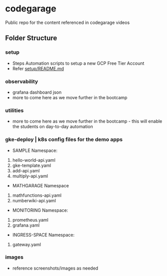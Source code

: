 # codegarage
Public repo for the content referenced in codegarage videos

## Folder Structure

### setup
- Steps Automation scripts to setup a new GCP Free Tier Account
- Refer [setup/README.md](setup/README.md)

### observability
- grafana dashboard json
- more to come here as we move further in the bootcamp

### utilities
- more to come here as we move further in the bootcamp - this will enable the students on day-to-day automation

### gke-deploy | k8s config files for the demo apps
- SAMPLE Namespace:
1. hello-world-api.yaml
2. gke-template.yaml
3. add-api.yaml
4. multiply-api.yaml
- MATHGARAGE Namespace
1. mathfunctions-api.yaml
2. numberwiki-api.yaml
- MONITORING Namespace:
1. prometheus.yaml
2. grafana.yaml
- INGRESS-SPACE Namespace:
1. gateway.yaml

### images
- reference screenshots/images as needed